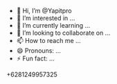 - 👋 Hi, I’m @Yapitpro
- 👀 I’m interested in ...
- 🌱 I’m currently learning ...
- 💞️ I’m looking to collaborate on ...
- 📫 How to reach me ...
- 😄 Pronouns: ...
- ⚡ Fun fact: ...

<!---
Yapitpro/Yapitpro is a ✨ special ✨ repository because its `README.md` (this file) appears on your GitHub profile.
You can click the Preview link to take a look at your changes.
--->+6281249957325
